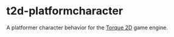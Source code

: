 # t2d-platformcharacter

A platformer character behavior for the [Torque 2D][] game engine.

  [Torque 2D]: https://github.com/GarageGames/Torque2D
